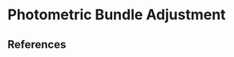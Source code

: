Photometric Bundle Adjustment
=============================

## References
[1]: https://hal.inria.fr/hal-00985811/ "Photometric Bundle Adjustment for Dense Multi-View 3D Modeling (Amaël Delaunoy and Marc Pollefeys)"
[2]: http://ceres-solver.org "Ceres Solver (Sameer Agarwal, Keir Mierle and Others)"


